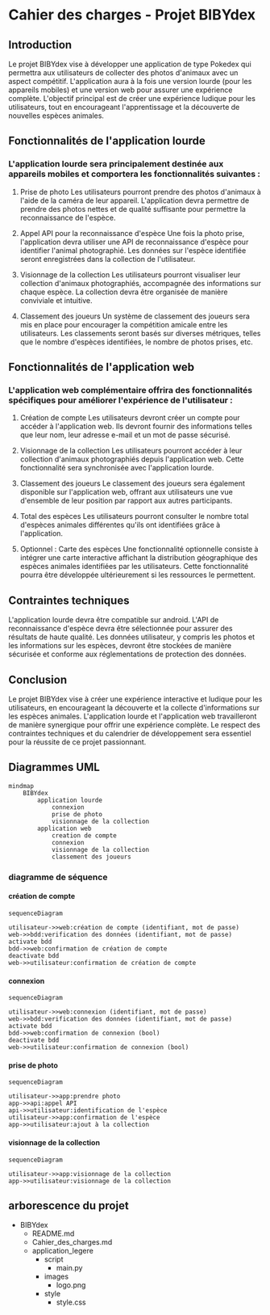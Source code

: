 # Cahier des charges - Projet BIBYdex
## Introduction
Le projet BIBYdex vise à développer une application de type Pokedex qui permettra aux utilisateurs de collecter des photos d'animaux avec un aspect compétitif. L'application aura à la fois une version lourde (pour les appareils mobiles) et une version web pour assurer une expérience complète. L'objectif principal est de créer une expérience ludique pour les utilisateurs, tout en encourageant l'apprentissage et la découverte de nouvelles espèces animales.

## Fonctionnalités de l'application lourde
### L'application lourde sera principalement destinée aux appareils mobiles et comportera les fonctionnalités suivantes :

1. Prise de photo
Les utilisateurs pourront prendre des photos d'animaux à l'aide de la caméra de leur appareil. L'application devra permettre de prendre des photos nettes et de qualité suffisante pour permettre la reconnaissance de l'espèce.

2. Appel API pour la reconnaissance d'espèce
Une fois la photo prise, l'application devra utiliser une API de reconnaissance d'espèce pour identifier l'animal photographié. Les données sur l'espèce identifiée seront enregistrées dans la collection de l'utilisateur.

3. Visionnage de la collection
Les utilisateurs pourront visualiser leur collection d'animaux photographiés, accompagnée des informations sur chaque espèce. La collection devra être organisée de manière conviviale et intuitive.

4. Classement des joueurs
Un système de classement des joueurs sera mis en place pour encourager la compétition amicale entre les utilisateurs. Les classements seront basés sur diverses métriques, telles que le nombre d'espèces identifiées, le nombre de photos prises, etc.

## Fonctionnalités de l'application web
### L'application web complémentaire offrira des fonctionnalités spécifiques pour améliorer l'expérience de l'utilisateur :

1. Création de compte
Les utilisateurs devront créer un compte pour accéder à l'application web. Ils devront fournir des informations telles que leur nom, leur adresse e-mail et un mot de passe sécurisé.

2. Visionnage de la collection
Les utilisateurs pourront accéder à leur collection d'animaux photographiés depuis l'application web. Cette fonctionnalité sera synchronisée avec l'application lourde.

3. Classement des joueurs
Le classement des joueurs sera également disponible sur l'application web, offrant aux utilisateurs une vue d'ensemble de leur position par rapport aux autres participants.

4. Total des espèces
Les utilisateurs pourront consulter le nombre total d'espèces animales différentes qu'ils ont identifiées grâce à l'application.

5. Optionnel : Carte des espèces
Une fonctionnalité optionnelle consiste à intégrer une carte interactive affichant la distribution géographique des espèces animales identifiées par les utilisateurs. Cette fonctionnalité pourra être développée ultérieurement si les ressources le permettent.

## Contraintes techniques
L'application lourde devra être compatible sur android.
L'API de reconnaissance d'espèce devra être sélectionnée pour assurer des résultats de haute qualité.
Les données utilisateur, y compris les photos et les informations sur les espèces, devront être stockées de manière sécurisée et conforme aux réglementations de protection des données.


## Conclusion
Le projet BIBYdex vise à créer une expérience interactive et ludique pour les utilisateurs, en encourageant la découverte et la collecte d'informations sur les espèces animales. L'application lourde et l'application web travailleront de manière synergique pour offrir une expérience complète. Le respect des contraintes techniques et du calendrier de développement sera essentiel pour la réussite de ce projet passionnant.



## Diagrammes UML

````mermaid
mindmap
    BIBYdex
        application lourde
            connexion
            prise de photo
            visionnage de la collection
        application web
            creation de compte
            connexion
            visionnage de la collection
            classement des joueurs

````




### diagramme de séquence

#### création de compte
```mermaid
sequenceDiagram

utilisateur->>web:création de compte (identifiant, mot de passe)
web->>bdd:verification des données (identifiant, mot de passe)
activate bdd
bdd->>web:confirmation de création de compte 
deactivate bdd
web->>utilisateur:confirmation de création de compte
```

#### connexion
```mermaid
sequenceDiagram

utilisateur->>web:connexion (identifiant, mot de passe)
web->>bdd:verification des données (identifiant, mot de passe)
activate bdd
bdd->>web:confirmation de connexion (bool)
deactivate bdd
web->>utilisateur:confirmation de connexion (bool)
```




#### prise de photo
```mermaid
sequenceDiagram

utilisateur->>app:prendre photo
app->>api:appel API
api->>utilisateur:identification de l'espèce
utilisateur->>app:confirmation de l'espèce
app->>utilisateur:ajout à la collection

```

#### visionnage de la collection
```mermaid
sequenceDiagram

utilisateur->>app:visionnage de la collection
app->>utilisateur:visionnage de la collection
```

## arborescence du projet

- BIBYdex
    - README.md
    - Cahier_des_charges.md
    - application_legere
      - script
        - main.py
      - images
        - logo.png
      - style
        - style.css